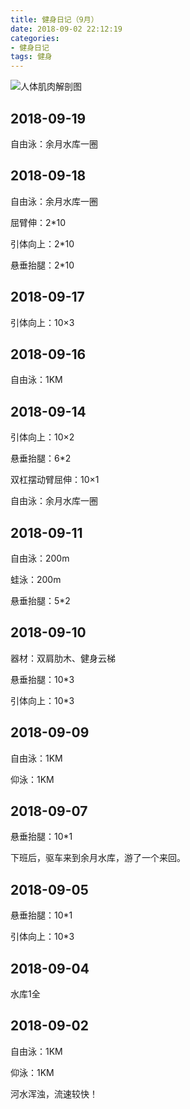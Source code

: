 ```yaml
---
title: 健身日记（9月）
date: 2018-09-02 22:12:19
categories:
- 健身日记
tags: 健身
---
```


![人体肌肉解剖图](musle.png)



## 2018-09-19

自由泳：余月水库一圈

## 2018-09-18

自由泳：余月水库一圈

屈臂伸：2*10

引体向上：2*10

悬垂抬腿：2*10

## 2018-09-17

引体向上：10×3

## 2018-09-16

自由泳：1KM

## 2018-09-14

引体向上：10×2

悬垂抬腿：6*2

双杠摆动臂屈伸：10×1

自由泳：余月水库一圈

<!-- more -->

## 2018-09-11

自由泳：200m

蛙泳：200m

悬垂抬腿：5*2

## 2018-09-10

器材：双肩肋木、健身云梯

悬垂抬腿：10*3

引体向上：10*3

## 2018-09-09

自由泳：1KM

仰泳：1KM

## 2018-09-07

悬垂抬腿：10*1

下班后，驱车来到余月水库，游了一个来回。

## 2018-09-05

悬垂抬腿：10*1

引体向上：10*3

## 2018-09-04

 水库1全

## 2018-09-02

自由泳：1KM

仰泳：1KM

河水浑浊，流速较快！
